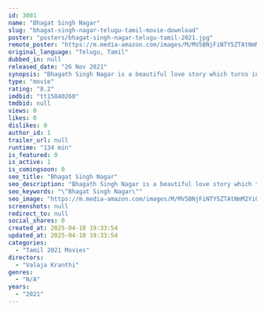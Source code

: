 ```yaml
---
id: 3001
name: "Bhagat Singh Nagar"
slug: "bhagat-singh-nagar-telugu-tamil-movie-download"
poster: "posters/bhagat-singh-nagar-telugu-tamil-2021.jpg"
remote_poster: "https://m.media-amazon.com/images/M/MV5BNjFiNTY5ZTAtNmM2Yi00YTlmLTk1MDMtZGM4ZGJmYjU5N2EwXkEyXkFqcGdeQXVyMTI5MjcxOTc3._V1_SX300.jpg"
original_language: "Telugu, Tamil"
dubbed_in: null
released_date: "26 Nov 2021"
synopsis: "Bhagath Singh Nagar is a beautiful love story which turns into an investigation thriller."
type: "movie"
rating: "8.2"
imdbid: "tt15840260"
tmdbid: null
views: 0
likes: 0
dislikes: 0
author_id: 1
trailer_url: null
runtime: "134 min"
is_featured: 0
is_active: 1
is_comingsoon: 0
seo_title: "Bhagat Singh Nagar"
seo_description: "Bhagath Singh Nagar is a beautiful love story which turns into an investigation thriller."
seo_keywords: "\"Bhagat Singh Nagar\""
seo_image: "https://m.media-amazon.com/images/M/MV5BNjFiNTY5ZTAtNmM2Yi00YTlmLTk1MDMtZGM4ZGJmYjU5N2EwXkEyXkFqcGdeQXVyMTI5MjcxOTc3._V1_SX300.jpg"
screenshots: null
redirect_to: null
social_shares: 0
created_at: 2025-04-10 19:33:54
updated_at: 2025-04-10 19:33:54
categories:
  - "Tamil 2021 Movies"
directors:
  - "Valaja Kranthi"
genres:
  - "N/A"
years:
  - "2021"
---
```

